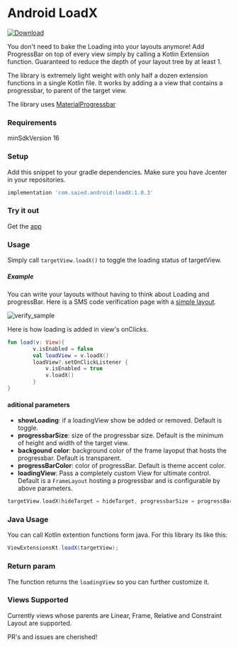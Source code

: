 # Android LoadX
[ ![Download](https://api.bintray.com/packages/saied89/loadx/LoadX/images/download.svg) ](https://bintray.com/saied89/loadx/LoadX/_latestVersion)

You don't need to bake the Loading into your layouts anymore!  Add ProgressBar on top of every view simply by calling a Kotlin Extension function. Guaranteed to reduce the depth of your layout tree by at least 1.

 The library is extremely light weight with only half a dozen extension functions in a single Kotlin file. It works by adding a  a view that contains a progressbar, to parent of the target view.

The library uses [MaterialProgressbar](https://github.com/DreaminginCodeZH/MaterialProgressBar)

### Requirements

minSdkVersion 16

### Setup
Add this snippet to your gradle dependencies. Make sure you have Jcenter in your repositories.
```groovy
implementation 'com.saied.android:loadX:1.0.3'
```

### Try it out
Get the [app](https://github.com/saied89/Android-LoadX/releases/download/1.0.2/app-release.apk)

### Usage

Simply call `targetView.loadX()` to toggle the loading status of targetView.

##### Example
You can write your layouts without having to think about Loading and progressBar. 
Here is a SMS code verification page with a [simple layout](https://github.com/saied89/Android-LoadX/blob/master/app/src/main/res/layout/layout_verify.xml). 

![verify_sample](https://github.com/saied89/Android-LoadX/blob/master/20180820_003358.gif)

Here is how loading is added in view's onClicks. 
```kotlin
fun load(v: View){
        v.isEnabled = false
        val loadView = v.loadX()
        loadView?.setOnClickListener {
            v.isEnabled = true
            v.loadX()
        }
}
```

#### aditional parameters
- **showLoading**: if a loadingView show be added or removed. Default is toggle.
- **progressbarSize**: size of the progressbar size. Default is the minimum of height and width of the target view.
- **backgound color**: background color of the frame layoput that hosts the progressbar. Default is transparent.
- **progressBarColor**: color of progressBar. Default is theme accent color.
- **loadingView**: Pass a completely custom View for ultimate control. Default is a `FrameLayout` hosting a progressbar and is configurable by above parameters.

```kotlin
targetView.loadX(hideTarget = hideTarget, progressbarSize = progressBarSize, progressbarColor = progressColor, backgroundColor = progressBgColor)
```
### Java Usage
You can call Kotlin extention functions form java. For this library its like this:
```Java
ViewExtensionsKt.loadX(targetView);
```
### Return param
The function returns the `loadingView` so you can further customize it.

### Views Supported
Currently views whose parents are Linear, Frame, Relative and Constraint Layout are supported.

PR's and issues are cherished!

